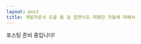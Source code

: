 ```yaml
---
layout: post
title: 개발자로서 도움 될 걸 알면서도 피했던 것들에 대해서
---
```


포스팅 준비 중입니다!

<div style="display : none">
목차

<p class="message">
    <a href="#fir">1. 무엇을 피했는가</a><br>
    <a href="#sec">2. 피한 것들에 대한 해결책 제시</a><br>
    <a href="#thr">3. 구체적인 계획안</a>
</p>

<h2 id="fir">무엇을 피했는가</h2>

멋진 개발자가 되기 위해 공부해야할 것들이 참으로 많다.
이번 글은 대중적인 얘기보다는 내가 놓쳤다고 생각한 것들, 그리고 그에 대한 해결책을 제시해보겠다.

<p class="message">
    남의 코드를 봐야한다.
</p>

알고리즘 문제를 풀면서, 팀 프로젝트, 개인 프로젝트를 진행하면서 스스로도 그 필요성을 느끼지만 정작 지금껏 제대로 실천하진 못한 부분이다.
알고리즘 문제에 관해서 먼저 얘기를 해보자면 문제를 푸는 것도 중요하지만 훌륭한 다른 코드를 보는 것도 중요하다.
다른 코드를 봄으로써 다른 해결책을 알 수 있고, 특히 알고리즘이나 자료구조에 대해 배우는 과정이라면 특히 더더욱 중요하다고 볼 수 있다.
하지만 풀어야할 문제가 쌓이다보면 그 문제를 탐구하기보단 빠르게 다음 문제로 넘어가기 쉽다. 내가 그랬다.
이에 대해 어떻게 해결할 것인지 2장에서 제시해보겠다.

<p class="message">
    오픈 소스를 탐구해야한다.
</p>
</div>
